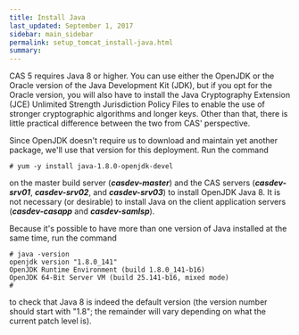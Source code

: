 ```yaml
---
title: Install Java
last_updated: September 1, 2017
sidebar: main_sidebar
permalink: setup_tomcat_install-java.html
summary:
---
```


CAS 5 requires Java 8 or higher. You can use either the OpenJDK or the Oracle version of the Java Development Kit (JDK), but if you opt for the Oracle version, you will also have to install the Java Cryptography Extension (JCE) Unlimited Strength Jurisdiction Policy Files to enable the use of stronger cryptographic algorithms and longer keys. Other than that, there is little practical difference between the two from CAS' perspective.

Since OpenJDK doesn't require us to download and maintain yet another package, we'll use that version for this deployment. Run the command

```console
# yum -y install java-1.8.0-openjdk-devel
```

on the master build server (***casdev-master***) and the CAS servers (***casdev-srv01***, ***casdev-srv02***, and ***casdev-srv03***) to install OpenJDK Java 8. It is not necessary (or desirable) to install Java on the client application servers (***casdev-casapp*** and ***casdev-samlsp***).

Because it's possible to have more than one version of Java installed at the same time, run the command

```console
# java -version
openjdk version "1.8.0_141"
OpenJDK Runtime Environment (build 1.8.0_141-b16)
OpenJDK 64-Bit Server VM (build 25.141-b16, mixed mode)
#  
```

to check that Java 8 is indeed the default version (the version number should start with "1.8"; the remainder will vary depending on what the current patch level is).
